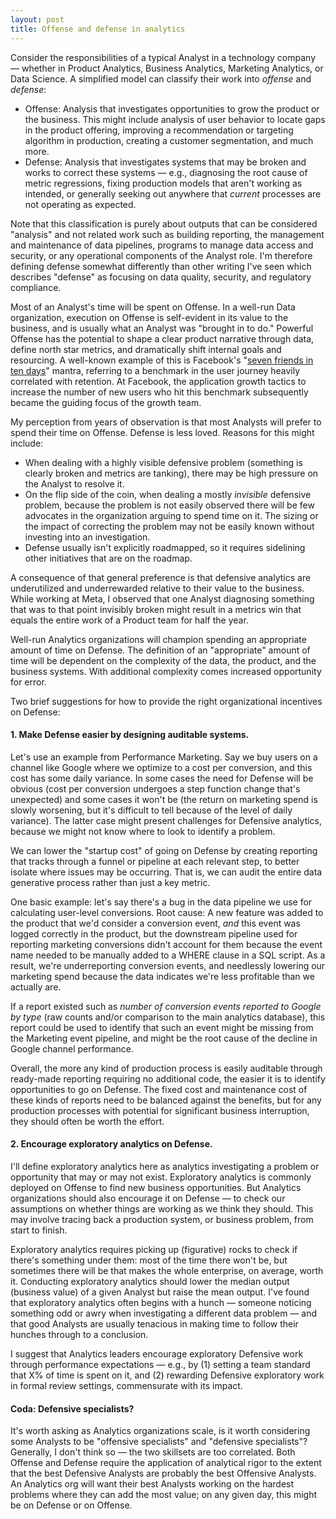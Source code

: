 ```yaml
---
layout: post
title: Offense and defense in analytics
---
```


Consider the responsibilities of a typical Analyst in a technology company — whether in Product Analytics, Business Analytics, Marketing Analytics, or Data Science. A simplified model can classify their work into *offense* and *defense*:

- Offense: Analysis that investigates opportunities to grow the product or the business. This might include analysis of user behavior to locate gaps in the product offering, improving a recommendation or targeting algorithm in production, creating a customer segmentation, and much more.
- Defense: Analysis that investigates systems that may be broken and works to correct these systems — e.g., diagnosing the root cause of metric regressions, fixing production models that aren't working as intended, or generally seeking out anywhere that *current* processes are not operating as expected.

Note that this classification is purely about outputs that can be considered "analysis" and not related work such as building reporting, the management and maintenance of data pipelines, programs to manage data access and security, or any operational components of the Analyst role. I'm therefore defining defense somewhat differently than other writing I've seen which describes "defense" as focusing on data quality, security, and regulatory compliance.

Most of an Analyst's time will be spent on Offense. In a well-run Data organization, execution on Offense is self-evident in its value to the business, and is usually what an Analyst was "brought in to do." Powerful Offense has the potential to shape a clear product narrative through data, define north star metrics, and dramatically shift internal goals and resourcing. A well-known example of this is Facebook's "[seven friends in ten days](https://genius.com/Chamath-palihapitiya-how-we-put-facebook-on-the-path-to-1-billion-users-annotated)" mantra, referring to a benchmark in the user journey heavily correlated with retention. At Facebook, the application growth tactics to increase the number of new users who hit this benchmark subsequently became the guiding focus of the growth team.

My perception from years of observation is that most Analysts will prefer to spend their time on Offense. Defense is less loved. Reasons for this might include:

- When dealing with a highly visible defensive problem (something is clearly broken and metrics are tanking), there may be high pressure on the Analyst to resolve it.
- On the flip side of the coin, when dealing a mostly *invisible* defensive problem, because the problem is not easily observed there will be few advocates in the organization arguing to spend time on it. The sizing or the impact of correcting the problem may not be easily known without investing into an investigation.
- Defense usually isn't explicitly roadmapped, so it requires sidelining other initiatives that are on the roadmap.

A consequence of that general preference is that defensive analytics are underutilized and underrewarded relative to their value to the business. While working at Meta, I observed that one Analyst diagnosing something that was to that point invisibly broken might result in a metrics win that equals the entire work of a Product team for half the year.

Well-run Analytics organizations will champion spending an appropriate amount of time on Defense. The definition of an "appropriate" amount of time will be dependent on the complexity of the data, the product, and the business systems. With additional complexity comes increased opportunity for error.

Two brief suggestions for how to provide the right organizational incentives on Defense:

#### 1. Make Defense easier by designing auditable systems. 

Let's use an example from Performance Marketing. Say we buy users on a channel like Google where we optimize to a cost per conversion, and this cost has some daily variance. In some cases the need for Defense will be obvious (cost per conversion undergoes a step function change that's unexpected) and some cases it won't be (the return on marketing spend is slowly worsening, but it's difficult to tell because of the level of daily variance). The latter case might present challenges for Defensive analytics, because we might not know where to look to identify a problem.

We can lower the "startup cost" of going on Defense by creating reporting that tracks through a funnel or pipeline at each relevant step, to better isolate where issues may be occurring. That is, we can audit the entire data generative process rather than just a key metric.

One basic example: let's say there's a bug in the data pipeline we use for calculating user-level conversions. Root cause: A new feature was added to the product that we'd consider a conversion event, *and* this event was logged correctly in the product, but the downstream pipeline used for reporting marketing conversions didn't account for them because the event name needed to be manually added to a WHERE clause in a SQL script. As a result, we're underreporting conversion events, and needlessly lowering our marketing spend because the data indicates we're less profitable than we actually are.

If a report existed such as *number of conversion events reported to Google by type* (raw counts and/or comparison to the main analytics database), this report could be used to identify that such an event might be missing from the Marketing event pipeline, and might be the root cause of the decline in Google channel performance.

Overall, the more any kind of production process is easily auditable through ready-made reporting requiring no additional code, the easier it is to identify opportunities to go on Defense. The fixed cost and maintenance cost of these kinds of reports need to be balanced against the benefits, but for any production processes with potential for significant business interruption, they should often be worth the effort.


#### 2. Encourage exploratory analytics on Defense.

I'll define exploratory analytics here as analytics investigating a problem or opportunity that may or may not exist. Exploratory analytics is commonly deployed on Offense to find new business opportunities. But Analytics organizations should also encourage it on Defense — to check our assumptions on whether things are working as we think they should. This may involve tracing back a production system, or business problem, from start to finish.

Exploratory analytics requires picking up (figurative) rocks to check if there's something under them: most of the time there won't be, but sometimes there will be that makes the whole enterprise, on average, worth it. Conducting exploratory analytics should lower the median output (business value) of a given Analyst but raise the mean output. I've found that exploratory analytics often begins with a hunch — someone noticing something odd or awry when investigating a different data problem — and that good Analysts are usually tenacious in making time to follow their hunches through to a conclusion.

I suggest that Analytics leaders encourage exploratory Defensive work through performance expectations — e.g., by (1) setting a team standard that X% of time is spent on it, and (2) rewarding Defensive exploratory work in formal review settings, commensurate with its impact.

#### Coda: Defensive specialists?

It's worth asking as Analytics organizations scale, is it worth considering some Analysts to be "offensive specialists" and "defensive specialists"? Generally, I don't think so — the two skillsets are too correlated. Both Offense and Defense require the application of analytical rigor to the extent that the best Defensive Analysts are probably the best Offensive Analysts. An Analytics org will want their best Analysts working on the hardest problems where they can add the most value; on any given day, this might be on Defense or on Offense.
